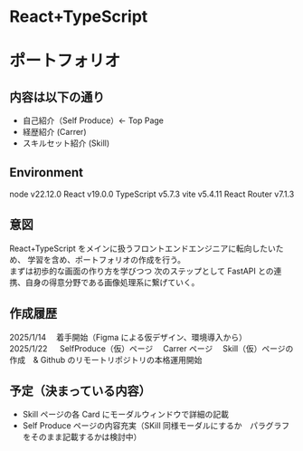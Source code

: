 # React+TypeScript

# ポートフォリオ

## 内容は以下の通り

- 自己紹介（Self Produce）<- Top Page
- 経歴紹介 (Carrer)
- スキルセット紹介 (Skill)

## Environment

node v22.12.0
React v19.0.0
TypeScript v5.7.3
vite v5.4.11
React Router v7.1.3

## 意図

React+TypeScript をメインに扱うフロントエンドエンジニアに転向したいため、
学習を含め、ポートフォリオの作成を行う。
<br>
まずは初歩的な画面の作り方を学びつつ
次のステップとして FastAPI との連携、自身の得意分野である画像処理系に繋げていく。

## 作成履歴

2025/1/14 　着手開始（Figma による仮デザイン、環境導入から）
<br>
2025/1/22 　 SelfProduce（仮）ページ　 Carrer ページ　 Skill（仮）ページの作成　& Github のリモートリポジトリの本格運用開始

## 予定（決まっている内容）

- Skill ページの各 Card にモーダルウィンドウで詳細の記載
- Self Produce ページの内容充実（SKill 同様モーダルにするか　パラグラフをそのまま記載するかは検討中）
